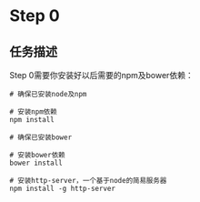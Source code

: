 # Step 0

## 任务描述
Step 0需要你安装好以后需要的npm及bower依赖：

```
# 确保已安装node及npm

# 安装npm依赖
npm install
```

```
# 确保已安装bower

# 安装bower依赖
bower install
```

```
# 安装http-server，一个基于node的简易服务器
npm install -g http-server
```
